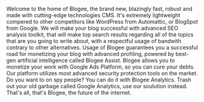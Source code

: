 Welcome to the home of Blogee, 
the brand new, blazingly fast, robust and made with cutting-edge technologies CMS. It's extremely lightweight compered to other competitors like WordPress from Automattic, or BlogSpot from Google. We will make your blog successful with advanced SEO analysis toolkit, that will make top search results regarding all of the topics that are you going to write about, with a respectful usage of bandwith contrary to other alternatives. Usage of Blogee guarantees you a successful road for monetizing your blog with advanced profiling, powered by best-gen artificial intelligence called Blogee Assist. Blogee allows you to monetize your work with Google Ads Platform, so you can cure your debts. Our platform utilizes most advanced security protection tools on the market. Do you want to on spy people? You can do it with Blogee Analytics. Trash out your old garbage called Google Analytics, use our soulution instead. That's all, that's Blogee, the future of the internet.
